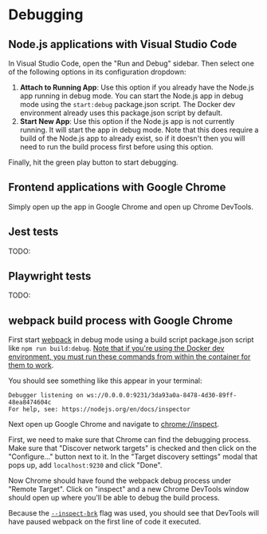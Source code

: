 # Debugging

## Node.js applications with Visual Studio Code

In Visual Studio Code, open the "Run and Debug" sidebar. Then select one of the following options in its configuration dropdown:

1. **Attach to Running App**: Use this option if you already have the Node.js app running in debug mode. You can start the Node.js app in debug mode using the `start:debug` package.json script. The Docker dev environment already uses this package.json script by default.
2. **Start New App**: Use this option if the Node.js app is not currently running. It will start the app in debug mode. Note that this does require a build of the Node.js app to already exist, so if it doesn't then you will need to run the build process first before using this option.

Finally, hit the green play button to start debugging.

## Frontend applications with Google Chrome

Simply open up the app in Google Chrome and open up Chrome DevTools.

## Jest tests

TODO:

## Playwright tests

TODO:

## webpack build process with Google Chrome

First start [webpack](https://webpack.js.org) in debug mode using a build script package.json script like `npm run build:debug`. [Note that if you're using the Docker dev environment, you must run these commands from within the container for them to work](./developing-with-docker.md#how-can-i-run-terminal-commands-inside-the-container).

You should see something like this appear in your terminal:

```
Debugger listening on ws://0.0.0.0:9231/3da93a0a-8478-4d30-89ff-48ea8474604c
For help, see: https://nodejs.org/en/docs/inspector
```

Next open up Google Chrome and navigate to [chrome://inspect](chrome://inspect).

First, we need to make sure that Chrome can find the debugging process. Make sure that "Discover network targets" is checked and then click on the "Configure..." button next to it. In the "Target discovery settings" modal that pops up, add `localhost:9230` and click "Done".

Now Chrome should have found the webpack debug process under "Remote Target". Click on "inspect" and a new Chrome DevTools window should open up where you'll be able to debug the build process.

Because the [`--inspect-brk`](https://nodejs.org/api/debugger.html#v8-inspector-integration-for-nodejs) flag was used, you should see that DevTools will have paused webpack on the first line of code it executed.
